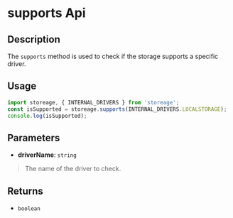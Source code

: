 # supports Api

## Description

The `supports` method is used to check if the storage supports a specific driver.

## Usage

```ts
import storeage, { INTERNAL_DRIVERS } from 'storeage';
const isSupported = storeage.supports(INTERNAL_DRIVERS.LOCALSTORAGE);
console.log(isSupported);
```

## Parameters

- **driverName**: `string`

> The name of the driver to check.

## Returns

- `boolean`
